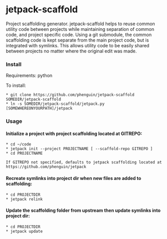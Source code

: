 jetpack-scaffold
=======

Project scaffolding generator. 
jetpack-scaffold helps to reuse common utility code between projects while maintaining separation of common code, and project specific code.  Using a git submodule, the common scaffolding code is kept separate from the main project code, but is integrated with symlinks.  This allows utility code to be easily shared between projects no matter where the original edit was made. 


### Install
Requirements: python

To install:

    * git clone https://github.com/phenguin/jetpack-scaffold SOMEDIR/jetpack-scaffold
    * ln -s SOMEDIR/jetpack-scaffold/jetpack.py [SOMEWHEREONYOURPATH]/jetpack

### Usage

#### Initialize a project with project scaffolding located at GITREPO:

    * cd ~/code
    * jetpack init --project PROJECTNAME [ --scaffold-repo GITREPO ]
    * cd PROJECTNAME

    If GITREPO not specified, defaults to jetpack scaffolding located at 
    https://github.com/phenguin/jetpack

#### Recreate symlinks into project dir when new files are added to scaffolding:

    * cd PROJECTDIR
    * jetpack relink

#### Update the scaffolding folder from upstream then update symlinks into project dir:

    * cd PROJECTDIR
    * jetpack update

